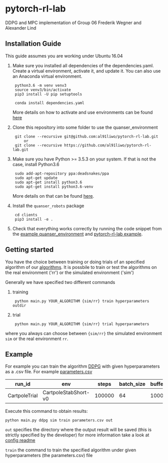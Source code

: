 # pytorch-rl-lab
DDPG and MPC implementation of Group 06 Frederik Wegner and Alexander Lind

## Installation Guide

This guide assumes you are working under Ubuntu 16.04

1. Make sure you installed all dependencies of the dependencies.yaml.
   Create a virtual environment, activate it, and update it.
   You can also use an Anaconda virtual environment.

        python3.6 -m venv venv3
        source venv3/bin/activate
        pip3 install -U pip setuptools
   
        conda install dependencies.yaml
   More details on how to activate and use environments can be found [here](https://docs.conda.io/projects/conda/en/latest/user-guide/tasks/manage-environments.html)

2. Clone this repository into some folder to use the quanser_environment

        git clone --recursive git@github.com:al91liwo/pytorch-rl-lab.git
            or
        git clone --recursive https://github.com/al91liwo/pytorch-rl-lab.git

3. Make sure you have Python >= 3.5.3 on your system. If that is not the case,
   install Python3.6

        sudo add-apt-repository ppa:deadsnakes/ppa
        sudo apt-get update
        sudo apt-get install python3.6
        sudo apt-get install python3.6-venv
    
    More details on that can be found [here](https://askubuntu.com/questions/865554/how-do-i-install-python-3-6-using-apt-get).

4. Install the `quanser_robots` package

        cd clients
        pip3 install -e .

5. Check that everything works correctly by running the code snippet
   from the [example quanser_environment](https://git.ias.informatik.tu-darmstadt.de/quanser/clients/blob/master/Readme.md) and [pytorch-rl-lab example](/src/config/example/Readme.md).
   

## Getting started

You have the choice between training or doing trials of an specified algorithm of our [algorithms](src/algorithm/Readme.md).
It is possbile to train or test the algorithms on the real environment ('rr') or the simulated environment ('sim')

Generally we have specified two different commands

1. training

        python main.py YOUR_ALGORITHM {sim/rr} train hyperparameters outdir
2. trial

        python main.py YOUR_ALGORITHM {sim/rr} trial hyperparameters

where you always can choose between `{sim/rr}` the simulated environment `sim` or the real environment `rr`.

## Example

For example you can train the algorithm [DDPG](src/algorithm/DDPG/Readme.md) with given hyperparameters as a .csv file. For example [parameters.csv](parameters.csv)

| run_id        | env                  | steps  | batch_size | buffer_size | warmup_samples | actor_lr | critic_lr | actor_hidden_layers | critic_hidden_layers | tau  | noise_decay | lr_decay | lr_min     | 
|---------------|----------------------|--------|------------|-------------|----------------|----------|-----------|---------------------|----------------------|------|-------------|----------|------------| 
| CartpoleTrial | CartpoleStabShort-v0 | 100000 | 64         | 1000000     | 100            | 0.001    | 0.001     | [100,150]           | [100,150]            | 0.01 | 0.99        | 1.       | 0.00000001 | 

Execute this command to obtain results:

    python main.py ddpg sim train parameters.csv out
    

`out` specifies the directory where the output result will be saved (this is strictly specified by the developer) for more information take a look at [config readme](src/config/Readme.md)

`train` the command to train the specified algorithm under given hyperparameters (the parameters.csv) file